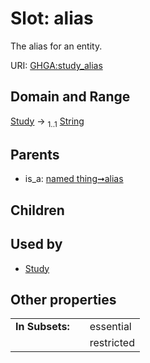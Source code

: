 
# Slot: alias


The alias for an entity.

URI: [GHGA:study_alias](https://w3id.org/GHGA/study_alias)


## Domain and Range

[Study](Study.md) &#8594;  <sub>1..1</sub> [String](types/String.md)

## Parents

 *  is_a: [named thing➞alias](named_thing_alias.md)

## Children


## Used by

 * [Study](Study.md)

## Other properties

|  |  |  |
| --- | --- | --- |
| **In Subsets:** | | essential |
|  | | restricted |

